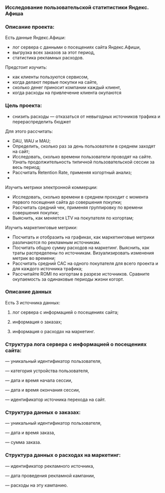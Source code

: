 ### Исследование пользовательской статитистики Яндекс. Афиша

### Описание проекта:

Есть данные Яндекс.Афиши:

- лог сервера с данными о посещениях сайта Яндекс.Афиши,
- выгрузка всех заказов за этот период,
- статистика рекламных расходов.

Предстоит изучить:
- как клиенты пользуются сервисом,
- когда делают первые покупки на сайте,
- сколько денег приносит компании каждый клиент,
- когда расходы на привлечение клиента окупаются

### Цель проекта:

- снизить расходы — отказаться от невыгодных источников трафика и перераспределить бюджет

Для этого рассчитать:

- DAU, WAU и MAU;
- Определить, сколько раз за день пользователи в среднем заходят на сайт;
- Исследовать, сколько времени пользователи проводят на сайте. Узнать продолжительность типичной пользовательской сессии за весь период;
- Рассчитать Retention Rate, применяя когортный анализ;
- 
Изучить метрики электронной коммерции:

- Исследовать, сколько времени в среднем проходит с момента первого посещения сайта до совершения покупки;
- Рассчитать средний чек, применяя группировку по времени совершения покупки;
- Выяснить, как меняется LTV на покупателя по когортам;

Изучить маркетинговые метрики:

- Посчитать и отобразить на графиках, как маркетинговые метрики различаются по рекламным источникам.
- Посчитать общую сумму расходов на маркетинг. Выяснить, как траты распределены по источникам. Визуализировать изменения метрик во времени;
- Рассчитать средний CAC на одного покупателя для всего проекта и для каждого источника трафика;
- Рассчитайте ROMI по когортам в разрезе источников. Сравните окупаемость за одинаковые периоды жизни когорт.

### Описание данных

Есть 3 источника данных:

1. лог сервера с информацией о посещениях сайта; 

2. информация о заказах;

3. информация о расходах на маркетинг.

### Структура лога сервера с информацией о посещениях сайта:

— уникальный идентификатор пользователя,

— категория устройства пользователя,

— дата и время начала сессии,

— дата и время окончания сессии,

— идентификатор источника перехода на сайт.

### Структура данных о заказах:

— уникальный идентификатор пользователя,

— дата и время заказа,

— сумма заказа.

### Структура данных о расходах на маркетинг:

— идентификатор рекламного источника,

— дата проведения рекламной кампании,

— расходы на эту кампанию.
